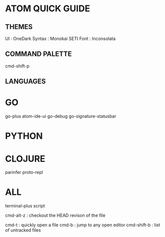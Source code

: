 # ATOM QUICK GUIDE

## THEMES
UI : OneDark
Syntax : Monokai SETI
Font : Inconsolata

## COMMAND PALETTE
cmd-shift-p

## LANGUAGES

# GO
go-plus
atom-ide-ui
go-debug
go-signature-statusbar

# PYTHON

# CLOJURE
parinfer
proto-repl

# ALL
terminal-plus
script





cmd-alt-z : checkout the HEAD revison of the file

cmd-t : quickly open a file
cmd-b : jump to any open editor
cmd-shift-b : list of untracked files
